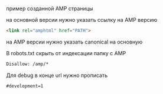 пример созданной AMP страницы

на основной версии нужно указать ссылку на AMP версию
```html
<link rel="amphtml" href="PATH">
```

на AMP версии нужно указать canonical на основную

В robots.txt скрыть от индексации папку с AMP
```html
Disallow: /amp/*
```

Для debug в конце url нужно прописать
```html
#development=1
```
